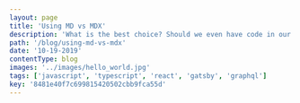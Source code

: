 ```yaml
---
layout: page
title: 'Using MD vs MDX'
description: 'What is the best choice? Should we even have code in our markdown files?'
path: '/blog/using-md-vs-mdx'
date: '10-19-2019'
contentType: blog
images: '../images/hello_world.jpg'
tags: ['javascript', 'typescript', 'react', 'gatsby', 'graphql']
key: '8481e40f7c699815420502cbb9fca55d'
---
```

